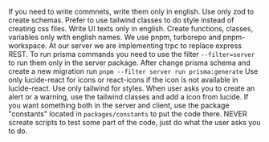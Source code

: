 If you need to write commnets, write them only in english.
Use only zod to create schemas.
Prefer to use tailwind classes to do style instead of creating css files.
Write UI texts only in english.
Create functions, classes, variables only with english names.
We use pnpm, turborepo and pnpm-workspace.
At our server we are implementing trpc to replace express REST.
To run prisma commands you need to use the filter `--filter=server` to run them only in the server package.
After change prisma schema and create a new migration run `pnpm --filter server run prisma:generate`
Use only lucide-react for icons or react-icons if the icon is not available in lucide-react.
Use only tailwind for styles.
When user asks you to create an alert or a warning, use the tailwind classes and add a icon from lucide.
If you want something both in the server and client, use the package "constants" located in `packages/constants` to put the code there. 
NEVER screate scripts to test some part of the code, just do what the user asks you to do.